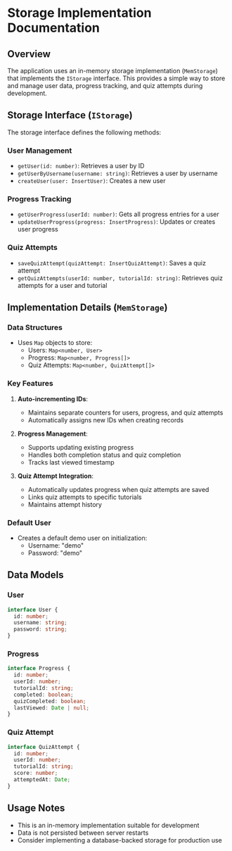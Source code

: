 # Storage Implementation Documentation

## Overview

The application uses an in-memory storage implementation (`MemStorage`) that implements the `IStorage` interface. This provides a simple way to store and manage user data, progress tracking, and quiz attempts during development.

## Storage Interface (`IStorage`)

The storage interface defines the following methods:

### User Management

- `getUser(id: number)`: Retrieves a user by ID
- `getUserByUsername(username: string)`: Retrieves a user by username
- `createUser(user: InsertUser)`: Creates a new user

### Progress Tracking

- `getUserProgress(userId: number)`: Gets all progress entries for a user
- `updateUserProgress(progress: InsertProgress)`: Updates or creates user progress

### Quiz Attempts

- `saveQuizAttempt(quizAttempt: InsertQuizAttempt)`: Saves a quiz attempt
- `getQuizAttempts(userId: number, tutorialId: string)`: Retrieves quiz attempts for a user and tutorial

## Implementation Details (`MemStorage`)

### Data Structures

- Uses `Map` objects to store:
  - Users: `Map<number, User>`
  - Progress: `Map<number, Progress[]>`
  - Quiz Attempts: `Map<number, QuizAttempt[]>`

### Key Features

1. **Auto-incrementing IDs**:

   - Maintains separate counters for users, progress, and quiz attempts
   - Automatically assigns new IDs when creating records

2. **Progress Management**:

   - Supports updating existing progress
   - Handles both completion status and quiz completion
   - Tracks last viewed timestamp

3. **Quiz Attempt Integration**:
   - Automatically updates progress when quiz attempts are saved
   - Links quiz attempts to specific tutorials
   - Maintains attempt history

### Default User

- Creates a default demo user on initialization:
  - Username: "demo"
  - Password: "demo"

## Data Models

### User

```typescript
interface User {
  id: number;
  username: string;
  password: string;
}
```

### Progress

```typescript
interface Progress {
  id: number;
  userId: number;
  tutorialId: string;
  completed: boolean;
  quizCompleted: boolean;
  lastViewed: Date | null;
}
```

### Quiz Attempt

```typescript
interface QuizAttempt {
  id: number;
  userId: number;
  tutorialId: string;
  score: number;
  attemptedAt: Date;
}
```

## Usage Notes

- This is an in-memory implementation suitable for development
- Data is not persisted between server restarts
- Consider implementing a database-backed storage for production use
